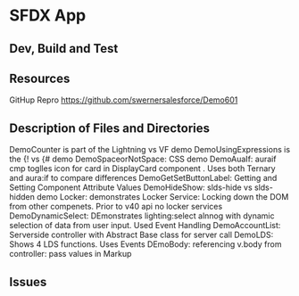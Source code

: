 # SFDX  App

## Dev, Build and Test


## Resources
GitHup Repro
https://github.com/swernersalesforce/Demo601

## Description of Files and Directories
DemoCounter is part of the Lightning vs VF demo
DemoUsingExpressions is the {! vs {# demo
DemoSpaceorNotSpace: CSS demo 
DemoAuaIf: auraif cmp toglles icon for card in DisplayCard component . Uses both Ternary and aura:if to compare differences
DemoGetSetButtonLabel: Getting and Setting Component Attribute Values
DemoHideShow: slds-hide vs slds-hidden demo
Locker: demonstrates Locker Service: Locking down the DOM from other compenets. Prior to v40 api no locker services
DemoDynamicSelect: DEmonstrates lighting:select alnnog with dynamic selection of data from user input. Used Event Handling
DemoAccountList: Serverside controller with Abstract Base class for server call
DemoLDS: Shows 4 LDS functions. Uses Events
DEmoBody: referencing v.body from controller: pass values in Markup 


## Issues



